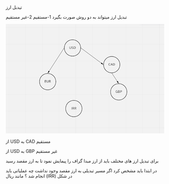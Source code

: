 تیدبل ارز

 تبدیل ارز میتواند به   دو روش صورت بگیرد  1-مستقیم 2-غیر مستقیم

![GitHub Logo](/Images/Untitled.png)


از USD  به CAD   مستقیم

از USD  به GBP   غیر مستقیم

برای تبدیل  ارز های مختلف باید از ارز مبدا گراف را پیمایش نمود تا به ارز مقصد رسید


در ابتدا باید مشخص کرد اگر مسیر تبدیلی به ارز مقصد وجود نداشت چه عملیاتی باید انجام شد ؟
مانند ریال (IRR) در شکل 

